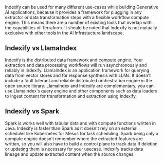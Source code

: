 Indexify can be used for many different use-cases while building Generative AI applications, because it provides a framework for plugging in any extractor or data transformation steps with a flexible workflow compute engine. This means there are a number of existing tools that overlap with the capabilities of Terraform. It should be noted that Indexify is not mutually exclusive with other tools in the AI Infrastucture landscape.

## Indexify vs LlamaIndex

Indexify is the distributed data framework and compute engine. Your extraction and data processing workflows will run asynchronously and reliably in Indexify. LlamaIndex is an application framework for querying data from vector stores and for response synthesis with LLMs. It doesn't include a fault tolerant and reliable distributed orchestration engine in the open source library. LlamaIndex and Indexify are complementary, you can use LlamaIndex's query engine and other components such as data loaders to ingest content for transformation and extraction using Indexify. 

## Indexify vs Spark
Spark is works well with tabular data and with compute functions written in Java. Indexify is faster than Spark as it doesn't rely on an external scheduler like Kubernetes for Mesos for task scheduling. Spark being only a compute engine doesn't remember where the extracted features are written, so you will also have to build a control plane to track data if deletion or updating them is necessary for your usecase. Indexify tracks data lineage and update extracted content when the source changes.


